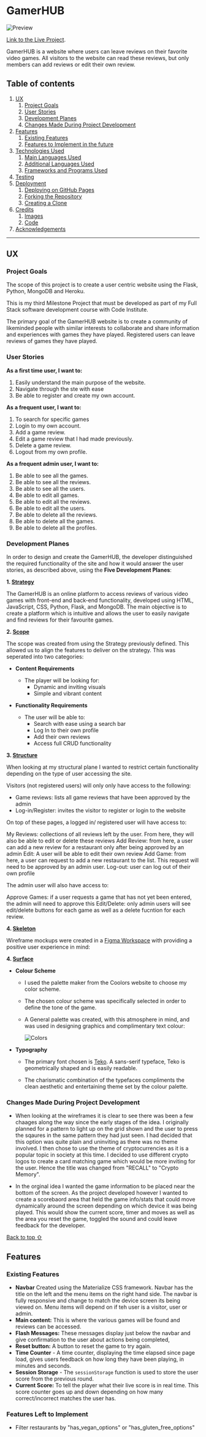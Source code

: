 # GamerHUB

![Preview](assets/readMe/responsive.png)

[Link to the Live Project](#).

GamerHUB is a website where users can leave reviews on their favorite video games. All visitors to the website can read these reviews, but only members can add reviews or edit their own review.

## Table of contents
1. [UX](#ux)
    1. [Project Goals](#project-goals)
    2. [User Stories](#user-stories)
    3. [Development Planes](#development-planes)
    4. [Changes Made During Project Development](#changes-made-during-project-development)
2. [Features](#features)
    1. [Existing Features](#existing-features)
    2. [Features to Implement in the future](#features-to-implement-in-the-future)
3. [Technologies Used](#technologies-used)
     1. [Main Languages Used](#main-languages-used)
     2. [Additional Languages Used](#additional-languages-used)
     3. [Frameworks and Programs Used](#frameworks-and-programs-used)
4. [Testing](#testing)
5. [Deployment](#deployment)
     1. [Deploying on GitHub Pages](#deploying-on-github-pages)
     2. [Forking the Repository](#forking-the-repository)
     3. [Creating a Clone](#creating-a-clone)
6. [Credits](#credits)
     1. [Images](#images)
     2. [Code](#code)
7. [Acknowledgements](#acknowledgements)
***

## UX 
### Project Goals
The scope of this project is to create a user centric website using the Flask, Python, MongoDB and Heroku.
 
This is my third Milestone Project that must be developed as part of my Full Stack software development course with Code Institute.

The primary goal of the GamerHUB website is to create a community of likeminded people with similar interests to collaborate and share information and experiences with games they have played. Registered users can leave reviews of games they have played.


### User Stories


**As a first time user, I want to:**

1. Easily understand the main purpose of the website.
2. Navigate through the ste with ease
3. Be able to register and create my own account.


**As a frequent user, I want to:**
1. To search for specific games
2. Login to my own account.
3. Add a game review.
4. Edit a game review that I had made previously.
5. Delete a game review.
6. Logout from my own profile.


**As a frequent admin user, I want to:**
1. Be able to see all the games.
2. Be able to see all the reviews.
3. Be able to see all the users.
4. Be able to edit all games.
5. Be able to edit all the reviews.
6. Be able to edit all the users.
7. Be able to delete all the reviews.
8. Be able to delete all the games.
9. Be able to delete all the profiles.


### Development Planes

In order to design and create the GamerHUB, the developer distinguished the required functionality of the site and how it would answer the user stories, as described above, using the **Five Development Planes**:

<strong>1. <u>Strategy</u></strong>

The GamerHUB is an online platform to access reviews of various video games with front-end and back-end functionality, developed using HTML, JavaScript, CSS, Python, Flask, and MongoDB. The main objective is to create a platform which is intuitive and allows the user to easily navigate and find reviews for their favourite games.


<strong>2. <u>Scope</u></strong>

The scope was created from using the Strategy previously defined. This allowed us to align the features to deliver on the strategy. This was seperated into two categories:
- **Content Requirements**
     - The player will be looking for:
          - Dynamic and inviting visuals
          - Simple and vibrant content
          

- **Functionality Requirements**
     - The user will be able to:
          - Search with ease using a search bar
          - Log In to their own profile
          - Add their own reviews
          - Access full CRUD functionality


<strong>3. <u>Structure</u></strong>

When looking at my structural plane I wanted to restrict certain functionality depending on the type of user accessing the site.

Visitors (not registered users) will only only have access to the following:

- Game reviews: lists all game reviews that have been approved by the admin
- Log-in/Register: invites the visitor to register or login to the website

On top of these pages, a logged in/ registered user will have access to:

My Reviews: collections of all reviews left by the user. From here, they will also be able to edit or delete these reviews
Add Review: from here, a user can add a new review for a restaurant only after being approved by an admin
Edit: A user will be able to edit their own review
Add Game: from here, a user can request to add a new restaurant to the list. This request will need to be approved by an admin user.
Log-out: user can log out of their own profile

The admin user will also have access to:

Approve Games: if a user requests a game that has not yet been entered, the admin will need to approve this
Edit/Delete: only admin users will see edit/delete buttons for each game as well as a delete fucntion for each review.


<strong>4. <u>Skeleton</u></strong>

Wireframe mockups were created in a [Figma Workspace](https://www.figma.com/file/2Nn1oK8aWFLJcHwU8yChCI/GamerHUB?node-id=0%3A1 "Link to GamerHUB Figma Workspace") with providing a positive user experience in mind:


<strong>4. <u>Surface</u></strong>

- <strong>Colour Scheme</strong>

     - I used the palette maker from the Coolors website to choose my color scheme.

     - The chosen colour scheme was specifically selected in order to define the tone of the game.

     - A General palette was created, with this atmosphere in mind, and was used in designing graphics and complimentary text colour:

          ![Colors](assets/readMe/color.png "General Colour Palette")



- <strong>Typography</strong>

     - The primary font chosen is [Teko](https://fonts.google.com/specimen/Teko?preview.text_type=custom&query=teko). A sans-serif typeface, Teko is geometrically shaped and is easily readable.

     - The charismatic combination of the typefaces compliments the clean aesthetic and entertaining theme set by the colour palette.

### Changes Made During Project Development 
- When looking at the wireframes it is clear to see there was been a few chaages along the way since the early stages of the idea. I originally planned for a pattern to light up
on the grid shown and the user to press the sqaures in the same pattern they had just seen. I had decided that this option was quite plain and uninviting as there was no theme involved.
I then chose to use the theme of cryptocurrencies as it is a popular topic in society at this time. I decided to use different crypto logos to create a card matching game which would be more inviting for the user. Hence the title was changed from "RECALL" to "Crypto Memory".

- In the orginal idea I wanted the game information to be placed near the bottom of the screen. As the project developed however I wanted to create a scorebaord area that held the game info/stats that could move dynamically around the screen depending on which device it was being played. This would show the current score, timer and moves as well as the area you reset the game, toggled the sound and could leave feedback for the developer.  

[Back to top ⇧](#table-of-contents)

## Features

 
### Existing Features

- **Navbar** Created using the Materialize CSS framework. Navbar has the title on the left and the menu items on the right hand side. The navbar is fully responsive and change to match the device screen its being viewed on. Menu items will depend on if teh user is a visitor, user or admin.
- **Main content:** This is where the various games will be found and reviews can be accessed.
- **Flash Messages:** These messages display just below the navbar and give confirmation to the user about actions being completed,
- **Reset button:** A button to reset the game to try again.
- **Time Counter** - A time counter, displaying the time elapsed since page load, gives users feedback on how long they have been playing, in minutes and seconds.
- **Session Storage** - The `sessionStorage` function is used to store the user score from the previous round.
- **Current Score:** To tell the player what their live score is in real time. This score counter goes up and down depending on how many correct/incorrect matches the user has.

### Features Left to Implement
- Filter restaurants by "has_vegan_options" or "has_gluten_free_options"